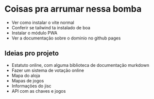 # Coisas pra arrumar nessa bomba
- Ver como instalar o vite normal
- Conferir se tailwind ta instalado de boa
- Instalar o módulo PWA
- Ver a documentação sobre o dominio no github pages


## Ideias pro projeto
- Estatuto online, com alguma biblioteca de documentação murkdown
- Fazer um sistema de votação online
- Mapa do aloja
- Mapas de jogos
- Informações do jisc
- API com as chaves e jogos
